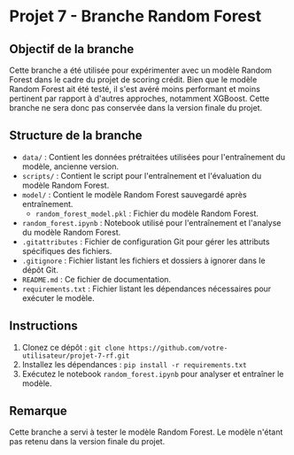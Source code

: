 # Projet 7 - Branche Random Forest

## Objectif de la branche

Cette branche a été utilisée pour expérimenter avec un modèle Random Forest dans le cadre du projet de scoring crédit. Bien que le modèle Random Forest ait été testé, il s'est avéré moins performant et moins pertinent par rapport à d'autres approches, notamment XGBoost. Cette branche ne sera donc pas conservée dans la version finale du projet.

## Structure de la branche

- `data/` : Contient les données prétraitées utilisées pour l'entraînement du modèle, ancienne version.
- `scripts/` : Contient le script pour l'entraînement et l'évaluation du modèle Random Forest.
- `model/` : Contient le modèle Random Forest sauvegardé après entraînement.
  - `random_forest_model.pkl` : Fichier du modèle Random Forest.
- `random_forest.ipynb` : Notebook utilisé pour l'entraînement et l'analyse du modèle Random Forest.
- `.gitattributes` : Fichier de configuration Git pour gérer les attributs spécifiques des fichiers.
- `.gitignore` : Fichier listant les fichiers et dossiers à ignorer dans le dépôt Git.
- `README.md` : Ce fichier de documentation.
- `requirements.txt` : Fichier listant les dépendances nécessaires pour exécuter le modèle.

## Instructions

1. Clonez ce dépôt : `git clone https://github.com/votre-utilisateur/projet-7-rf.git`
2. Installez les dépendances : `pip install -r requirements.txt`
3. Exécutez le notebook `random_forest.ipynb` pour analyser et entraîner le modèle.

## Remarque

Cette branche a servi à tester le modèle Random Forest. Le modèle n'étant pas retenu dans la version finale du projet.

